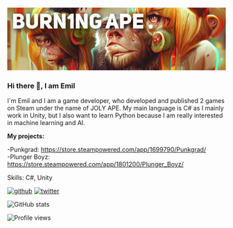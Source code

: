 ![Game Development](https://github.com/Burn1ngApe/Burn1ngApe/blob/main/Joly%20Ape%20(1).jpg)


### Hi there 👋, I am Emil

I`m Emil and I am a game developer, who developed and published 2 games on Steam under the name of JOLY APE. My main language is C# as I mainly work in Unity, but I also want to learn Python because I am really interested in machine learning and AI. 

**My projects:**

 -Punkgrad: https://store.steampowered.com/app/1699790/Punkgrad/             
 -Plunger Boyz: https://store.steampowered.com/app/1801200/Plunger_Boyz/


Skills: C#, Unity


[<img src='https://cdn.jsdelivr.net/npm/simple-icons@3.0.1/icons/github.svg' alt='github' height='40'>](https://github.com/Burn1ngApe)  [<img src='https://cdn.jsdelivr.net/npm/simple-icons@3.0.1/icons/twitter.svg' alt='twitter' height='40'>](https://twitter.com/https://twitter.com/punkgrad)  

![GitHub stats](https://github-readme-stats.vercel.app/api?username=Burn1ngApe&show_icons=true&count_private=true)  

![Profile views](https://gpvc.arturio.dev/Burn1ngApe)  
